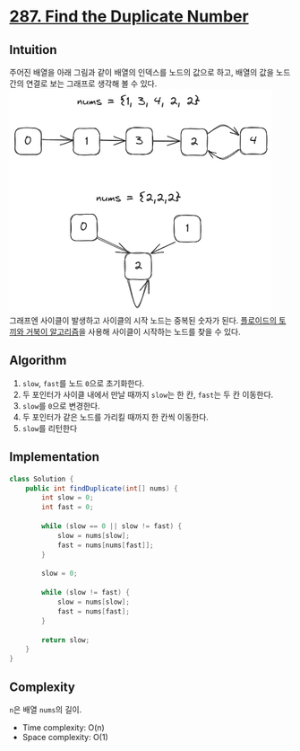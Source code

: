 # [287. Find the Duplicate Number](https://leetcode.com/problems/find-the-duplicate-number/)

## Intuition
주어진 배열을 아래 그림과 같이 배열의 인덱스를 노드의 값으로 하고, 배열의 값을 노드 간의 연결로 보는 그래프로 생각해 볼 수 있다.\
![0287-01.png](../img/0287-01.png)\
그래프엔 사이클이 발생하고 사이클의 시작 노드는 중복된 숫자가 된다.
[플로이드의 토끼와 거북이 알고리즘](https://en.wikipedia.org/wiki/Cycle_detection#Floyd's_tortoise_and_hare)을 사용해 사이클이 시작하는 노드를 찾을 수 있다.


## Algorithm
1. `slow`, `fast`를 노드 `0`으로 초기화한다.
2. 두 포인터가 사이클 내에서 만날 때까지 `slow`는 한 칸, `fast`는 두 칸 이동한다.
3. `slow`를 `0`으로 변경한다.
4. 두 포인터가 같은 노드를 가리킬 때까지 한 칸씩 이동한다.
5. `slow`를 리턴한다

## Implementation
```java
class Solution {
    public int findDuplicate(int[] nums) {
        int slow = 0;
        int fast = 0;

        while (slow == 0 || slow != fast) {
            slow = nums[slow];
            fast = nums[nums[fast]];
        }

        slow = 0;

        while (slow != fast) {
            slow = nums[slow];
            fast = nums[fast];
        }

        return slow;
    }
}
```

## Complexity
`n`은 배열 `nums`의 길이.
- Time complexity: O(n)
- Space complexity: O(1)

